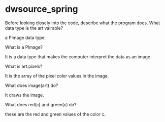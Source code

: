 # dwsource_spring

Before looking closely into the code, describe what the program does.
What data type is the art vairable?

a PImage data type.

What is a PImage?

It is a data type that makes the computer interpret the data as an image.

What is art.pixels?

It is the array of the pixel color values in the image.

What does image(art) do?

It draws the image.

What does red(c) and green(c) do?

these are the red and green values of the color c.